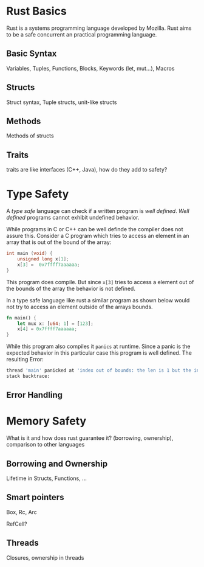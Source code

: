 # Rust Basics

Rust is a systems programming language developed by Mozilla.
Rust aims to be a safe concurrent an practical programming language.

## Basic Syntax

Variables, Tuples, Functions, Blocks, Keywords (let, mut...), Macros

## Structs

Struct syntax, Tuple structs, unit-like structs

## Methods

Methods of structs

## Traits

traits are like interfaces (C++, Java), how do they add to safety?

# Type Safety 

A _type safe_ language can check if a written program is _well defined_.
_Well defined_ programs cannot exhibit undefined behavior. 

While programs in C or C++ can be well definde the compiler does not assure this. 
Consider a C program which tries to access an element in an array that is out of the bound of the array:

```c
int main (void) {
    unsigned long x[1];
    x[3] =  0x7ffff7aaaaaa;
}
```
This program does compile. 
But since `x[3]` tries to access a element out of the bounds of the array the behavior is not defined.

In a type safe language like rust a similar program as shown below would not try to access an element outside of the arrays bounds.

```rust
fn main() {
    let mux x: [u64; 1] = [123];
    x[4] = 0x7ffff7aaaaaa;
}
```

While this program also compiles it `panics` at runtime.
Since a panic is the expected behavior in this particular case this program is well defined.
The resulting Error:

```bash
thread 'main' panicked at 'index out of bounds: the len is 1 but the index is 4', src/main.rs:3:5
stack backtrace:
```

## Error Handling

# Memory Safety

What is it and how does rust guarantee it? (borrowing, ownership), comparison to other languages

## Borrowing and Ownership

Lifetime in Structs, Functions, ...

## Smart pointers

Box<T>, Rc<T>, Arc<T>

RefCell<T>?

## Threads

Closures, ownership in threads
